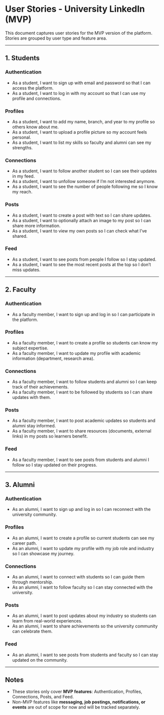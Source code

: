 # User Stories - University LinkedIn (MVP)

This document captures user stories for the MVP version of the platform.  
Stories are grouped by user type and feature area.

---

## 1. Students

### Authentication

- As a student, I want to sign up with email and password so that I can access the platform.
- As a student, I want to log in with my account so that I can use my profile and connections.

### Profiles

- As a student, I want to add my name, branch, and year to my profile so others know about me.
- As a student, I want to upload a profile picture so my account feels personal.
- As a student, I want to list my skills so faculty and alumni can see my strengths.

### Connections

- As a student, I want to follow another student so I can see their updates in my feed.
- As a student, I want to unfollow someone if I’m not interested anymore.
- As a student, I want to see the number of people following me so I know my reach.

### Posts

- As a student, I want to create a post with text so I can share updates.
- As a student, I want to optionally attach an image to my post so I can share more information.
- As a student, I want to view my own posts so I can check what I’ve shared.

### Feed

- As a student, I want to see posts from people I follow so I stay updated.
- As a student, I want to see the most recent posts at the top so I don’t miss updates.

---

## 2. Faculty

### Authentication

- As a faculty member, I want to sign up and log in so I can participate in the platform.

### Profiles

- As a faculty member, I want to create a profile so students can know my subject expertise.
- As a faculty member, I want to update my profile with academic information (department, research area).

### Connections

- As a faculty member, I want to follow students and alumni so I can keep track of their achievements.
- As a faculty member, I want to be followed by students so I can share updates with them.

### Posts

- As a faculty member, I want to post academic updates so students and alumni stay informed.
- As a faculty member, I want to share resources (documents, external links) in my posts so learners benefit.

### Feed

- As a faculty member, I want to see posts from students and alumni I follow so I stay updated on their progress.

---

## 3. Alumni

### Authentication

- As an alumni, I want to sign up and log in so I can reconnect with the university community.

### Profiles

- As an alumni, I want to create a profile so current students can see my career path.
- As an alumni, I want to update my profile with my job role and industry so I can showcase my journey.

### Connections

- As an alumni, I want to connect with students so I can guide them through mentorship.
- As an alumni, I want to follow faculty so I can stay connected with the university.

### Posts

- As an alumni, I want to post updates about my industry so students can learn from real-world experiences.
- As an alumni, I want to share achievements so the university community can celebrate them.

### Feed

- As an alumni, I want to see posts from students and faculty so I can stay updated on the community.

---

## Notes

- These stories only cover **MVP features**: Authentication, Profiles, Connections, Posts, and Feed.
- Non-MVP features like **messaging, job postings, notifications, or events** are out of scope for now and will be tracked separately.

